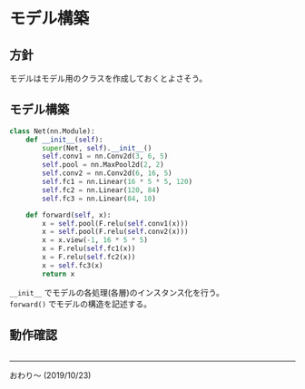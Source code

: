 # モデル構築

## 方針
モデルはモデル用のクラスを作成しておくとよさそう。


## モデル構築

```py
class Net(nn.Module):
    def __init__(self):
        super(Net, self).__init__()
        self.conv1 = nn.Conv2d(3, 6, 5)
        self.pool = nn.MaxPool2d(2, 2)
        self.conv2 = nn.Conv2d(6, 16, 5)
        self.fc1 = nn.Linear(16 * 5 * 5, 120)
        self.fc2 = nn.Linear(120, 84)
        self.fc3 = nn.Linear(84, 10)

    def forward(self, x):
        x = self.pool(F.relu(self.conv1(x)))
        x = self.pool(F.relu(self.conv2(x)))
        x = x.view(-1, 16 * 5 * 5)
        x = F.relu(self.fc1(x))
        x = F.relu(self.fc2(x))
        x = self.fc3(x)
        return x
```

`__init__` でモデルの各処理(各層)のインスタンス化を行う。  
`forward()` でモデルの構造を記述する。

## 動作確認

```py

```

- - -
おわり～
(2019/10/23)